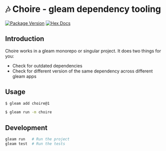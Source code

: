 # 🎶 Choire - gleam dependency tooling

[![Package Version](https://img.shields.io/hexpm/v/choire)](https://hex.pm/packages/choire)
[![Hex Docs](https://img.shields.io/badge/hex-docs-ffaff3)](https://hexdocs.pm/choire/)

## Introduction

Choire works in a gleam monorepo or singular project. It does two things for you:
- Check for outdated dependencies
- Check for different version of the same dependency across different gleam apps

## Usage

```sh
$ gleam add choire@1
```

```sh
$ gleam run -m choire
```

## Development

```sh
gleam run   # Run the project
gleam test  # Run the tests
```
